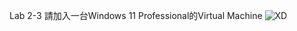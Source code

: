 Lab 2-3 請加入一台Windows 11 Professional的Virtual Machine
![XD](https://user-images.githubusercontent.com/89715433/160266555-cd67f679-7074-4de0-9c83-a14941f8b059.jpg)
